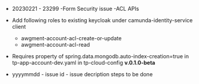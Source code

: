 - 20230221 - 23299 -Form Security issue -ACL APIs
 - Add following roles to existing keycloak under camunda-identity-service client
    - awgment-account-acl-create-or-update      
    - awgment-account-acl-read        
 -  Requires property of spring.data.mongodb.auto-index-creation=true in tp-app-account-dev.yaml in tp-cloud-config
**v.0.1.0-beta**
   
- yyyymmdd - issue id - issue decription  steps to be done